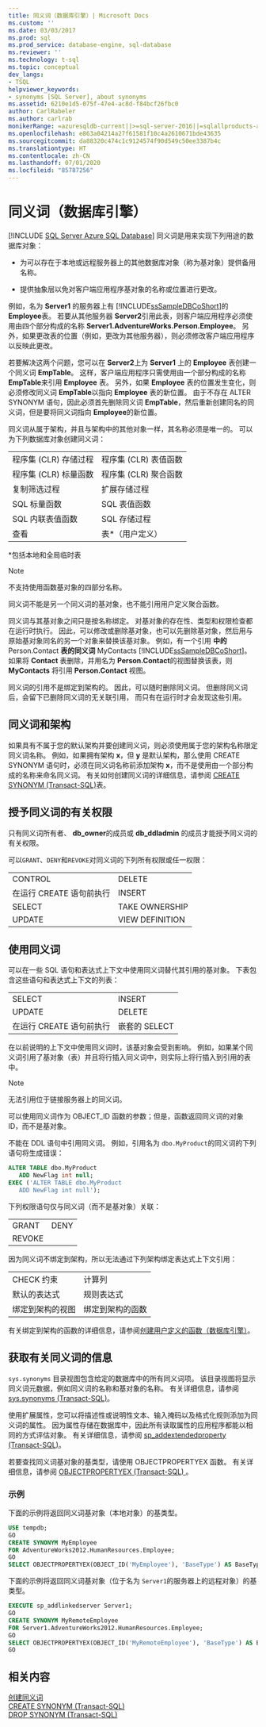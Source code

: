 ```yaml
---
title: 同义词（数据库引擎）| Microsoft Docs
ms.custom: ''
ms.date: 03/03/2017
ms.prod: sql
ms.prod_service: database-engine, sql-database
ms.reviewer: ''
ms.technology: t-sql
ms.topic: conceptual
dev_langs:
- TSQL
helpviewer_keywords:
- synonyms [SQL Server], about synonyms
ms.assetid: 6210e1d5-075f-47e4-ac8d-f84bcf26fbc0
author: CarlRabeler
ms.author: carlrab
monikerRange: =azuresqldb-current||>=sql-server-2016||=sqlallproducts-allversions||>=sql-server-linux-2017||=azuresqldb-mi-current
ms.openlocfilehash: e863a04214a27f61581f10c4a2610671bde43635
ms.sourcegitcommit: da88320c474c1c9124574f90d549c50ee3387b4c
ms.translationtype: HT
ms.contentlocale: zh-CN
ms.lasthandoff: 07/01/2020
ms.locfileid: "85787256"
---
```

# <a name="synonyms-database-engine"></a>同义词（数据库引擎）
[!INCLUDE [SQL Server Azure SQL Database](../../includes/applies-to-version/sql-asdb.md)]
  同义词是用来实现下列用途的数据库对象：  
  
-   为可以存在于本地或远程服务器上的其他数据库对象（称为基对象）提供备用名称。  
  
-   提供抽象层以免对客户端应用程序基对象的名称或位置进行更改。  
  
例如，名为 **Server1** 的服务器上有 [!INCLUDE[ssSampleDBCoShort](../../includes/sssampledbcoshort-md.md)]的 **Employee**表。 若要从其他服务器 **Server2**引用此表，则客户端应用程序必须使用由四个部分构成的名称 **Server1.AdventureWorks.Person.Employee**。 另外，如果更改表的位置（例如，更改为其他服务器），则必须修改客户端应用程序以反映此更改。  
  
若要解决这两个问题，您可以在 **Server2**上为 **Server1** 上的 **Employee** 表创建一个同义词 **EmpTable**。 这样，客户端应用程序只需使用由一个部分构成的名称 **EmpTable**来引用 **Employee** 表。 另外，如果 **Employee** 表的位置发生变化，则必须修改同义词 **EmpTable**以指向 **Employee** 表的新位置。 由于不存在 ALTER SYNONYM 语句，因此必须首先删除同义词 **EmpTable**，然后重新创建同名的同义词，但是要将同义词指向 **Employee**的新位置。  
  
同义词从属于架构，并且与架构中的其他对象一样，其名称必须是唯一的。 可以为下列数据库对象创建同义词：  
  
|||  
|-|-|  
|程序集 (CLR) 存储过程|程序集 (CLR) 表值函数|  
|程序集 (CLR) 标量函数|程序集 (CLR) 聚合函数|  
|复制筛选过程|扩展存储过程|  
|SQL 标量函数|SQL 表值函数|  
|SQL 内联表值函数|SQL 存储过程|  
|查看|表*（用户定义）|  
  
 *包括本地和全局临时表  
  
> [!NOTE]  
> 不支持使用函数基对象的四部分名称。  
  
同义词不能是另一个同义词的基对象，也不能引用用户定义聚合函数。  
  
同义词与其基对象之间只是按名称绑定。 对基对象的存在性、类型和权限检查都在运行时执行。 因此，可以修改或删除基对象，也可以先删除基对象，然后用与原始基对象同名的另一个对象来替换该基对象。 例如，有一个引用 **中的**Person.Contact **表的同义词** MyContacts [!INCLUDE[ssSampleDBCoShort](../../includes/sssampledbcoshort-md.md)]。 如果将 **Contact** 表删除，并用名为 **Person.Contact**的视图替换该表，则 **MyContacts** 将引用 **Person.Contact** 视图。  
  
同义词的引用不是绑定到架构的。 因此，可以随时删除同义词。 但删除同义词后，会留下已删除同义词的无关联引用， 而只有在运行时才会发现这些引用。  
  
## <a name="synonyms-and-schemas"></a>同义词和架构  
如果具有不属于您的默认架构并要创建同义词，则必须使用属于您的架构名称限定同义词名称。 例如，如果拥有架构 **x**，但 **y** 是默认架构，那么使用 CREATE SYNONYM 语句时，必须在同义词名称前添加架构 **x**，而不是使用由一个部分构成的名称来命名同义词。 有关如何创建同义词的详细信息，请参阅 [CREATE SYNONYM (Transact-SQL)](../../t-sql/statements/create-synonym-transact-sql.md)表。  
  
## <a name="granting-permissions-on-a-synonym"></a>授予同义词的有关权限  
只有同义词所有者、 **db_owner**的成员或 **db_ddladmin** 的成员才能授予同义词的有关权限。  
  
可以`GRANT`、`DENY`和`REVOKE`对同义词的下列所有权限或任一权限：  
  
|||  
|-|-|  
|CONTROL|DELETE|  
|在运行 CREATE 语句前执行|INSERT|  
|SELECT|TAKE OWNERSHIP|  
|UPDATE|VIEW DEFINITION|  
  
## <a name="using-synonyms"></a>使用同义词  
 可以在一些 SQL 语句和表达式上下文中使用同义词替代其引用的基对象。 下表包含这些语句和表达式上下文的列表：  
  
|||  
|-|-|  
|SELECT|INSERT|  
|UPDATE|DELETE|  
|在运行 CREATE 语句前执行|嵌套的 SELECT|  
  
 在以前说明的上下文中使用同义词时，该基对象会受到影响。 例如，如果某个同义词引用了基对象（表）并且将行插入同义词中，则实际上将行插入到引用的表中。  
  
> [!NOTE]  
> 无法引用位于链接服务器上的同义词。  
  
 可以使用同义词作为 OBJECT_ID 函数的参数；但是，函数返回同义词的对象 ID，而不是基对象。  
  
 不能在 DDL 语句中引用同义词。 例如，引用名为 `dbo.MyProduct`的同义词的下列语句将生成错误：  
  
```sql  
ALTER TABLE dbo.MyProduct  
   ADD NewFlag int null;  
EXEC ('ALTER TABLE dbo.MyProduct  
   ADD NewFlag int null');  
```  
  
下列权限语句仅与同义词（而不是基对象）关联：  
  
|||  
|-|-|  
|GRANT|DENY|  
|REVOKE||  
  
因为同义词不绑定到架构，所以无法通过下列架构绑定表达式上下文引用：  
  
|||  
|-|-|  
|CHECK 约束|计算列|  
|默认的表达式|规则表达式|  
|绑定到架构的视图|绑定到架构的函数|  
  
有关绑定到架构的函数的详细信息，请参阅[创建用户定义的函数（数据库引擎）](../../relational-databases/user-defined-functions/create-user-defined-functions-database-engine.md)。  
  
## <a name="getting-information-about-synonyms"></a>获取有关同义词的信息  
`sys.synonyms` 目录视图包含给定的数据库中的所有同义词项。 该目录视图将显示同义词元数据，例如同义词的名称和基对象的名称。 有关详细信息，请参阅 [sys.synonyms (Transact-SQL)](../../relational-databases/system-catalog-views/sys-synonyms-transact-sql.md)。  
  
使用扩展属性，您可以将描述性或说明性文本、输入掩码以及格式化规则添加为同义词的属性。 因为属性存储在数据库中，因此所有读取属性的应用程序都能以相同的方式评估对象。 有关详细信息，请参阅 [sp_addextendedproperty (Transact-SQL)](../../relational-databases/system-stored-procedures/sp-addextendedproperty-transact-sql.md)。  
  
若要查找同义词基对象的基类型，请使用 OBJECTPROPERTYEX 函数。 有关详细信息，请参阅 [OBJECTPROPERTYEX (Transact-SQL) ](../../t-sql/functions/objectpropertyex-transact-sql.md)。  
  
### <a name="examples"></a>示例  
下面的示例将返回同义词基对象（本地对象）的基类型。  
  
```sql  
USE tempdb;  
GO  
CREATE SYNONYM MyEmployee   
FOR AdventureWorks2012.HumanResources.Employee;  
GO  
SELECT OBJECTPROPERTYEX(OBJECT_ID('MyEmployee'), 'BaseType') AS BaseType;  
```  
  
下面的示例将返回同义词基对象（位于名为 `Server1`的服务器上的远程对象）的基类型。  
  
```sql  
EXECUTE sp_addlinkedserver Server1;  
GO  
CREATE SYNONYM MyRemoteEmployee  
FOR Server1.AdventureWorks2012.HumanResources.Employee;  
GO  
SELECT OBJECTPROPERTYEX(OBJECT_ID('MyRemoteEmployee'), 'BaseType') AS BaseType;  
GO  
```  
  
## <a name="related-content"></a>相关内容  
 [创建同义词](../../relational-databases/synonyms/create-synonyms.md)    
 [CREATE SYNONYM (Transact-SQL)](../../t-sql/statements/create-synonym-transact-sql.md)    
 [DROP SYNONYM (Transact-SQL)](../../t-sql/statements/drop-synonym-transact-sql.md)    
  
